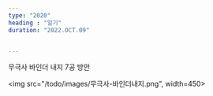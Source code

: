 ```yaml
---
type: "2020"
heading : "일기"
duration: "2022.OCT.09"


---
```

 


무극사 바인더 내지 7공 방안

<img src="/todo/images/무극사-바인더내지.png", width=450>
